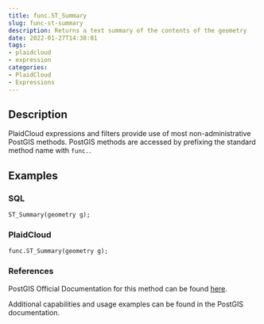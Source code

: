 ```yaml
---
title: func.ST_Summary
slug: func-st-summary
description: Returns a text summary of the contents of the geometry
date: 2022-01-27T14:38:01
tags:
- plaidcloud
- expression
categories:
- PlaidCloud
- Expressions
---
```



## Description


PlaidCloud expressions and filters provide use of most non-administrative PostGIS methods. PostGIS methods are accessed by prefixing the standard method name with `func.`.



## Examples


### SQL



```
ST_Summary(geometry g);
```


### PlaidCloud



```
func.ST_Summary(geometry g);
```


### References


PostGIS Official Documentation for this method can be found [here](https://postgis.net/docs/manual-3.1/ST_Summary.html).



Additional capabilities and usage examples can be found in the PostGIS documentation.


